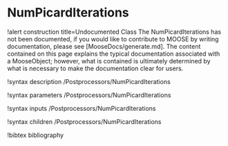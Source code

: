 <!-- MOOSE Documentation Stub: Remove this when content is added. -->

# NumPicardIterations

!alert construction title=Undocumented Class
The NumPicardIterations has not been documented, if you would like to contribute to MOOSE by
writing documentation, please see [MooseDocs/generate.md]. The content contained on this page explains
the typical documentation associated with a MooseObject; however, what is contained is ultimately
determined by what is necessary to make the documentation clear for users.

!syntax description /Postprocessors/NumPicardIterations

!syntax parameters /Postprocessors/NumPicardIterations

!syntax inputs /Postprocessors/NumPicardIterations

!syntax children /Postprocessors/NumPicardIterations

!bibtex bibliography

